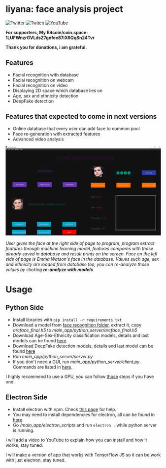 # liyana: face analysis project

[<img src="https://cdn2.iconfinder.com/data/icons/minimalism/128/twitter.png" alt="Twitter" title="follow my twitter to hear more about AI"/>](https://twitter.com/tyburakk)                            [<img src="https://i7.uihere.com/icons/381/52/851/logo-media-social-twitch-icon-ac3b3fceb6a1933f5769a3bb147b2963.png" alt="Twitch" title="i sometimes make live coding, follow to get notificated when i go live"/>](https://www.twitch.tv/tyburak)                              [<img src="https://icons.iconarchive.com/icons/dakirby309/simply-styled/128/YouTube-icon.png" alt="YouTube" title="i will make instructive videos about both liyana and AI, stay tuned"/>](https://www.youtube.com/channel/UC_ruNwRztPY_P4aUxbIFuOQ)



__For supporters, My Bitcoin/coin.space: 1LUFWnzrGVLdsZ7gnfee87iX6QqSn24Tvr__

__Thank you for donations, i am grateful.__

## Features

- Facial recognition with database
- Facial recognition on webcam
- Facial recognition on video
- Displaying 2D space which database lies on
- Age, sex and ethnicity detection
- DeepFake detection



## Features that expected to come in next versions

- Online database that every user can add face to common pool
- Face re-generation with extracted features
- Advanced video analysis



![liyana 1.1.0](images-and-figures/liyana_1-2-0.png)

_User gives the face at the right side of page to program, program extract features through machine learning model, features compares with those already saved in database and result prints on the screen. Face on the left side of page is Emma Watson's face in the database. Values such age, sex and ethnicity are loaded from database too, you can re-analyze those values by clicking **re-analyze with models**_



# Usage

## Python Side

- Install libraries with ``` pip install -r requirements.txt ``` 
- Download a model from [face recognition folder](/face_recognition/), extract it, copy *arcface_final.h5* to *main_app/python_server/arcface_final.h5*
- Download Age-Sex-Ethnicity classification models, details and last models can be found [here](age_sex_ethnicity_detection/)
- Download DeepFake detection models, details and last model can be found [here](deepfake_detection)
- Run *main_app/python_server/server.py*
- If you don't need a GUI, run *main_app/python_server/client.py*. Commands are listed in [here](/main_app/python_server/server.py#L11-L57).

I highly recommend to use a GPU, you can follow [those](https://www.tensorflow.org/install/gpu) steps if you have one.



## Electron Side

- Install electron with npm. Check [this page](https://www.electronjs.org/docs/tutorial/installation) for help.
- You may need to install dependencies for electron, all can be found in [here](/main_app/electron_scripts/package.json)
- Go */main_app/electron_scripts* and run ```electron .```  while python server is running. 



I will add a video to YouTube to explain how you can install and how it works, stay tuned.



I will make a version of app that works with TensorFlow JS so it can be work with just electron, stay tuned.